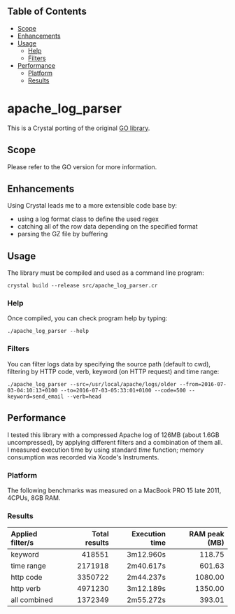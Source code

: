 ## Table of Contents
* [Scope](#scope)
* [Enhancements](#enhancements)
* [Usage](#usage)
  * [Help](#help)
  * [Filters](#filters)
* [Performance](#performance)
  * [Platform](#platform)
  * [Results](#results)

# apache_log_parser
This is a Crystal porting of the original [GO library](https://github.com/costajob/apache-log-parser).

## Scope
Please refer to the GO version for more information.

## Enhancements
Using Crystal leads me to a more extensible code base by:
* using a log format class to define the used regex
* catching all of the row data depending on the specified format
* parsing the GZ file by buffering

## Usage
The library must be compiled and used as a command line program:

```
crystal build --release src/apache_log_parser.cr
```

### Help
Once compiled, you can check program help by typing:

```
./apache_log_parser --help
```

### Filters
You can filter logs data by specifying the source path (default to cwd), filtering by HTTP code, verb, keyword (on HTTP request) and time range:

```
./apache_log_parser --src=/usr/local/apache/logs/older --from=2016-07-03-04:10:13+0100 --to=2016-07-03-05:33:01+0100 --code=500 --keyword=send_email --verb=head
``` 

## Performance
I tested this library with a compressed Apache log of 126MB (about 1.6GB uncompressed), by applying different filters and a combination of them all.  
I measured execution time by using standard *time* function; memory consumption was recorded via Xcode's Instruments.

### Platform
The following benchmarks was measured on a MacBook PRO 15 late 2011, 4CPUs, 8GB RAM.

### Results

|  Applied filter/s      | Total results      | Execution time     |   RAM peak (MB) |
| :--------------------- | -----------------: | -----------------: |---------------: |
| keyword                |            418551  |         3m12.960s  |         118.75  |
| time range             |           2171918  |         2m40.617s  |         601.63  |
| http code              |           3350722  |         2m44.237s  |        1080.00  |
| http verb              |           4971230  |         3m12.189s  |        1350.00  |
| all combined           |           1372349  |         2m55.272s  |         393.01  |
